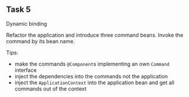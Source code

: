 Task 5
------

Dynamic binding

Refactor the application and introduce three command beans. Invoke the command by its bean name.

Tips:

* make the commands `@Component`s implementing an own `Command` interface
* inject the dependencies into the commands not the application 
* inject the `ApplicationContext` into the application bean and get all commands out of the context
